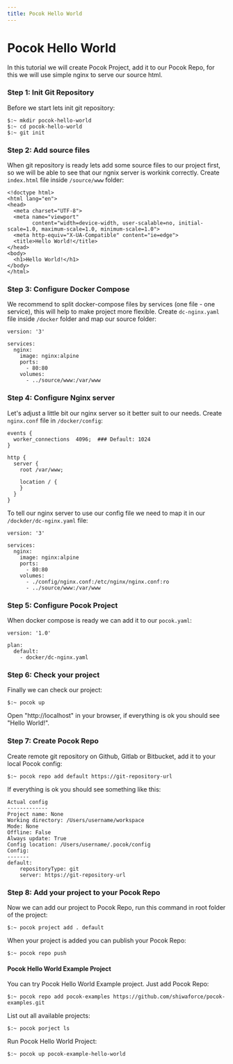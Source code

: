 ```yaml
---
title: Pocok Hello World
---
```


# Pocok Hello World
In this tutorial we will create Pocok Project, add it to our Pocok Repo, 
for this we will use simple nginx to serve our source html. 


### Step 1: Init Git Repository 

Before we start lets init git repository:
```
$:~ mkdir pocok-hello-world
$:~ cd pocok-hello-world
$:~ git init
```


### Step 2: Add source files

When git repository is ready lets add some source files to our project first,
so we will be able to see that our ngnix server is workink correctly.
Create `index.html` file inside `/source/www` folder:
```
<!doctype html>
<html lang="en">
<head>
  <meta charset="UTF-8">
  <meta name="viewport"
        content="width=device-width, user-scalable=no, initial-scale=1.0, maximum-scale=1.0, minimum-scale=1.0">
  <meta http-equiv="X-UA-Compatible" content="ie=edge">
  <title>Hello World!</title>
</head>
<body>
  <h1>Hello World!</h1>
</body>
</html>
```


### Step 3: Configure Docker Compose

We recommend to split docker-compose files by services (one file - one service), 
this will help to make project more flexible. 
Create `dc-nginx.yaml` file inside `/docker` folder and map our source folder:
```
version: '3'

services:
  nginx:
    image: nginx:alpine
    ports:
      - 80:80
    volumes:
      - ../source/www:/var/www
```


### Step 4: Configure Nginx server

Let's adjust a little bit our nginx server so it better suit to our needs.
Create `nginx.conf` file in `/docker/config`:
```
events {
  worker_connections  4096;  ### Default: 1024
}

http {
  server {
    root /var/www;

    location / {
    }
  }
}
```
  
  
To tell our nginx server to use our config file we need to map it in our `/dockder/dc-nginx.yaml` file:
```
version: '3'

services:
  nginx:
    image: nginx:alpine
    ports:
      - 80:80
    volumes:
      - ./config/nginx.conf:/etc/nginx/nginx.conf:ro
      - ../source/www:/var/www
```


### Step 5: Configure Pocok Project

When docker compose is ready we can add it to our `pocok.yaml`:
```
version: '1.0'

plan:
  default:
    - docker/dc-nginx.yaml
```


### Step 6: Check your project

Finally we can check our project:
```
$:~ pocok up
```
Open "http://localhost" in your browser, if everything is ok you should see "Hello World!".

    

### Step 7: Create Pocok Repo

Create remote git repository on Github, Gitlab or Bitbucket, add it to your local Pocok config:
```
$:~ pocok repo add default https://git-repository-url
```
If everything is ok you should see something like this:
```
Actual config
-------------
Project name: None
Working directory: /Users/username/workspace
Mode: None
Offline: False
Always update: True
Config location: /Users/username/.pocok/config
Config:
-------
default:
    repositoryType: git
    server: https://git-repository-url
```


### Step 8: Add your project to your Pocok Repo
Now we can add our project to Pocok Repo, run this command in root folder of the project:
```
$:~ pocok project add . default
```
When your project is added you can publish your Pocok Repo:
```
$:~ pocok repo push
```
 

#### Pocok Hello World Example Project   
You can try Pocok Hello World Example project. Just add Pocok Repo:
```
$:~ pocok repo add pocok-examples https://github.com/shiwaforce/pocok-examples.git
```
List out all available projects:
```
$:~ pocok porject ls
```

Run Pocok Hello World Project:
```
$:~ pocok up pocok-example-hello-world
```
